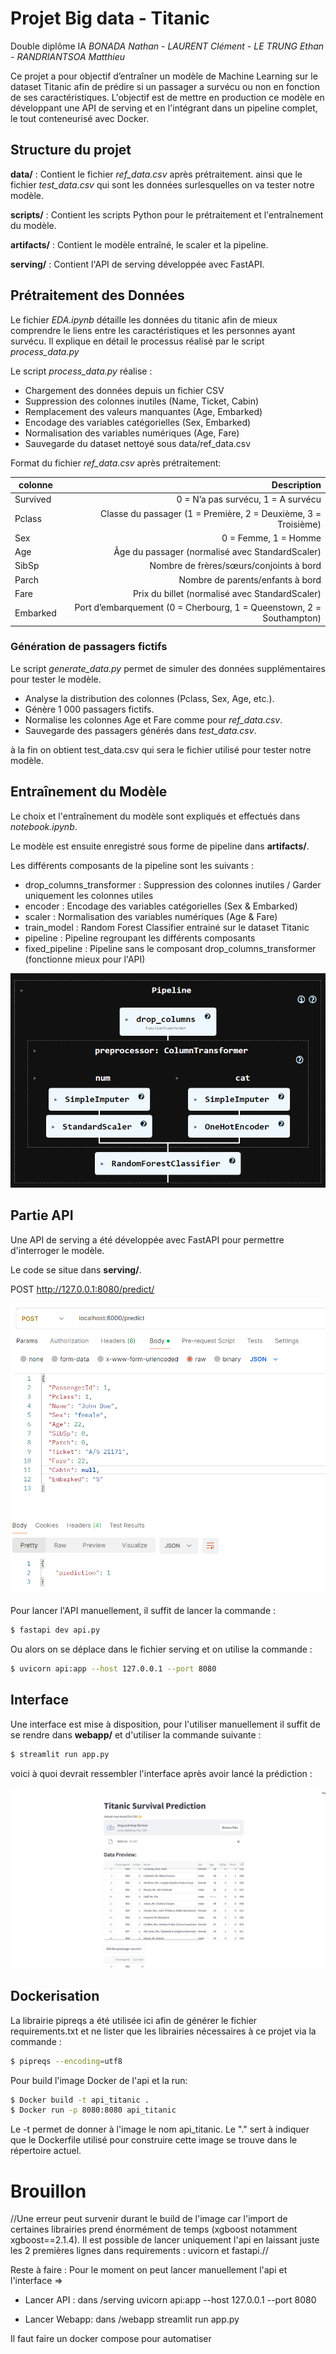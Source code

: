 # Projet Big data - Titanic

Double diplôme IA
*BONADA Nathan - LAURENT Clément - LE TRUNG Ethan - RANDRIANTSOA Matthieu*

Ce projet a pour objectif d’entraîner un modèle de Machine Learning sur le dataset Titanic afin de prédire si un passager a survécu ou non en fonction de ses caractéristiques. L'objectif est de mettre en production ce modèle en développant une API de serving et en l'intégrant dans un pipeline complet, le tout conteneurisé avec Docker.

## Structure du projet

**data/** : Contient le fichier *ref_data.csv* après prétraitement. ainsi que le fichier *test_data.csv* qui sont les données surlesquelles on va tester notre modèle.

**scripts/** : Contient les scripts Python pour le prétraitement et l'entraînement du modèle.

**artifacts/** : Contient le modèle entraîné, le scaler et la pipeline.

**serving/** : Contient l'API de serving développée avec FastAPI.

## Prétraitement des Données

Le fichier *EDA.ipynb* détaille les données du titanic afin de mieux comprendre le liens entre les caractéristiques et les personnes ayant survécu. Il explique en détail le processus réalisé par le script *process_data.py*

Le script *process_data.py* réalise :
- Chargement des données depuis un fichier CSV
- Suppression des colonnes inutiles (Name, Ticket, Cabin)
- Remplacement des valeurs manquantes (Age, Embarked)
- Encodage des variables catégorielles (Sex, Embarked)
- Normalisation des variables numériques (Age, Fare)
- Sauvegarde du dataset nettoyé sous data/ref_data.csv

Format du fichier *ref_data.csv* après prétraitement:

|   colonne    |   Description    |
|---    |--:    |
|    Survived   |    0 = N’a pas survécu, 1 = A survécu    |
|    Pclass   |    Classe du passager (1 = Première, 2 = Deuxième, 3 = Troisième)   |
|   Sex    |    0 = Femme, 1 = Homme   |
|   Age    |    Âge du passager (normalisé avec StandardScaler)   |
|   SibSp    |   Nombre de frères/sœurs/conjoints à bord    |
|   Parch    |    Nombre de parents/enfants à bord   |
|   Fare    |   Prix du billet (normalisé avec StandardScaler)    |
|   Embarked    |   Port d’embarquement (0 = Cherbourg, 1 = Queenstown, 2 = Southampton)    |

### Génération de passagers fictifs

Le script *generate_data.py* permet de simuler des données supplémentaires pour tester le modèle.
- Analyse la distribution des colonnes (Pclass, Sex, Age, etc.).
- Génère 1 000 passagers fictifs.
- Normalise  les colonnes Age et Fare comme pour *ref_data.csv*.
- Sauvegarde des passagers générés dans *test_data.csv*.

à la fin on obtient test_data.csv qui sera le fichier utilisé pour tester notre modèle.

## Entraînement du Modèle
Le choix et l'entraînement du modèle sont expliqués et effectués dans *notebook.ipynb*.

Le modèle est ensuite enregistré sous forme de pipeline dans **artifacts/**.

Les différents composants de la pipeline sont les suivants :
- drop_columns_transformer : Suppression des colonnes inutiles / Garder uniquement les colonnes utiles
- encoder : Encodage des variables catégorielles (Sex & Embarked)
- scaler : Normalisation des variables numériques (Age & Fare)
- train_model : Random Forest Classifier entrainé sur le dataset Titanic
- pipeline : Pipeline regroupant les différents composants
- fixed_pipeline : Pipeline sans le composant drop_columns_transformer (fonctionne mieux pour l'API)

![img.png](img.png)

## Partie API

Une API de serving a été développée avec FastAPI pour permettre d'interroger le modèle.

Le code se situe dans **serving/**.

POST
http://127.0.0.1:8080/predict/

![alt text](image.png)

Pour lancer l'API manuellement, il suffit de lancer la commande :

```bash
$ fastapi dev api.py
```
Ou alors on se déplace dans le fichier serving et on utilise la commande :
```bash
$ uvicorn api:app --host 127.0.0.1 --port 8080
```

## Interface

Une interface est mise à disposition, pour l'utiliser manuellement il suffit de se rendre dans **webapp/** et d'utiliser la commande suivante :
```bash
$ streamlit run app.py
```

voici à quoi devrait ressembler l'interface après avoir lancé la prédiction : 

![alt text](image-1.png)

## Dockerisation

La librairie pipreqs a été utilisée ici afin de générer le fichier requirements.txt et ne lister que les librairies nécessaires à ce projet via la commande :

```bash
$ pipreqs --encoding=utf8
```

Pour build l'image Docker de l'api et la run:

```bash
$ Docker build -t api_titanic .
$ Docker run -p 8080:8080 api_titanic
```

Le -t permet de donner à l'image le nom api_titanic.
Le "." sert à indiquer que le Dockerfile utilisé pour construire cette image se trouve dans le répertoire actuel.

# Brouillon

//Une erreur peut survenir durant le build de l'image car l'import de certaines librairies prend énormément de temps (xgboost notamment xgboost==2.1.4).
Il est possible de lancer uniquement l'api en laissant juste les 2 premières lignes dans requirements : uvicorn et fastapi.//

Reste à faire :
Pour le moment on peut lancer manuellement l'api et l'interface =>
- Lancer API : dans /serving
uvicorn api:app --host 127.0.0.1 --port 8080

- Lancer Webapp: dans /webapp
streamlit run app.py

Il faut faire un docker compose pour automatiser 

